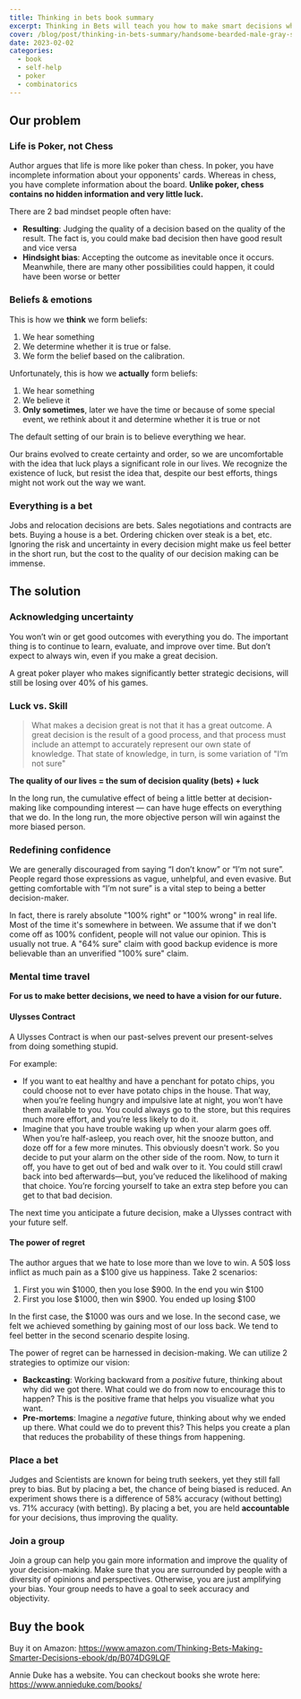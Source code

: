 ```yaml
---
title: Thinking in bets book summary
excerpt: Thinking in Bets will teach you how to make smart decisions when you do not have all the facts.
cover: /blog/post/thinking-in-bets-summary/handsome-bearded-male-gray-shirt-is-playing-poker-sitting-table-casino-he-is-making-bets-waiting-big-win-gambling-money-games-fortune.jpg
date: 2023-02-02
categories:
  - book
  - self-help
  - poker
  - combinatorics
---
```


## Our problem

### Life is Poker, not Chess

Author argues that life is more like poker than chess.
In poker, you have incomplete information about your opponents' cards.
Whereas in chess, you have complete information about the board.
**Unlike poker, chess contains no hidden information and very little luck.**

There are 2 bad mindset people often have:

- **Resulting**: Judging the quality of a decision based on the quality of the result.
  The fact is, you could make bad decision then have good result and vice versa
- **Hindsight bias**: Accepting the outcome as inevitable once it occurs. Meanwhile,
  there are many other possibilities could happen, it could have been worse or better

### Beliefs & emotions

This is how we **think** we form beliefs:

1. We hear something
2. We determine whether it is true or false.
3. We form the belief based on the calibration.

Unfortunately, this is how we **actually** form beliefs:

1. We hear something
2. We believe it
3. **Only sometimes**, later we have the time or because of some special event,
   we rethink about it and determine whether it is true or not

The default setting of our brain is to believe everything we hear.

Our brains evolved to create certainty and order, so we are
uncomfortable with the idea that luck plays a significant role in our lives.
We recognize the existence of luck, but resist the idea that,
despite our best efforts, things might not work out the way we want.

### Everything is a bet

Jobs and relocation decisions are bets. Sales negotiations and contracts are bets.
Buying a house is a bet. Ordering chicken over steak is a bet, etc.
Ignoring the risk and uncertainty in every decision might make us feel better in the short run,
but the cost to the quality of our decision making can be immense.

## The solution

### Acknowledging uncertainty

You won’t win or get good outcomes with everything you do.
The important thing is to continue to learn, evaluate, and improve over time.
But don’t expect to always win, even if you make a great decision.

A great poker player who makes significantly better strategic decisions, will
still be losing over 40% of his games.

### Luck vs. Skill

> What makes a decision great is not that it has a great outcome.
> A great decision is the result of a good process,
> and that process must include an attempt to accurately represent our own state of knowledge.
> That state of knowledge, in turn, is some variation of "I’m not sure"

**The quality of our lives = the sum of decision quality (bets) + luck**

In the long run, the cumulative effect of being a little better at decision-making
like compounding interest — can have huge effects on everything that we do.
In the long run, the more objective person will win against the more biased person.

### Redefining confidence

We are generally discouraged from saying “I don’t know” or “I’m not sure”.
People regard those expressions as vague, unhelpful, and even evasive.
But getting comfortable with “I’m not sure” is a vital step to being a better decision-maker.

In fact, there is rarely absolute "100% right" or "100% wrong" in real life.
Most of the time it's somewhere in between.
We assume that if we don't come off as 100% confident, people will not value our opinion.
This is usually not true. A "64% sure" claim with good backup evidence is more believable
than an unverified "100% sure" claim.

### Mental time travel

**For us to make better decisions, we need to have a vision for our future.**

#### Ulysses Contract

A Ulysses Contract is when our past-selves prevent our present-selves from doing something stupid.

For example:

- If you want to eat healthy and have a penchant for potato chips,
  you could choose not to ever have potato chips in the house.
  That way, when you’re feeling hungry and impulsive late at night,
  you won’t have them available to you. You could always go to the store,
  but this requires much more effort, and you’re less likely to do it.
- Imagine that you have trouble waking up when your alarm goes off.
  When you’re half-asleep, you reach over, hit the snooze button,
  and doze off for a few more minutes. This obviously doesn't work.
  So you decide to put your alarm on the other side of the room.
  Now, to turn it off, you have to get out of bed and walk over to it.
  You could still crawl back into bed afterwards—but, you’ve reduced the
  likelihood of making that choice. You’re forcing yourself to take an extra step
  before you can get to that bad decision.

The next time you anticipate a future decision, make a Ulysses contract with your future self.

#### The power of regret

The author argues that we hate to lose more than we love to win. A 50$ loss inflict
as much pain as a $100 give us happiness. Take 2 scenarios:

1. First you win $1000, then you lose $900. In the end you win $100
2. First you lose $1000, then win $900. You ended up losing $100

In the first case, the $1000 was ours and we lose. In the second case, we felt
we achieved something by gaining most of our loss back. We tend to feel better
in the second scenario despite losing.

The power of regret can be harnessed in decision-making.
We can utilize 2 strategies to optimize our vision:

- **Backcasting**: Working backward from a _positive_ future, thinking about why did we got there.
  What could we do from now to encourage this to happen? This is the positive frame that helps you
  visualize what you want.
- **Pre-mortems**: Imagine a _negative_ future, thinking about why we ended up there.
  What could we do to prevent this? This helps you create a plan that reduces the probability
  of these things from happening.

### Place a bet

Judges and Scientists are known for being truth seekers, yet they still fall prey to bias.
But by placing a bet, the chance of being biased is reduced. An experiment shows there is a
difference of 58% accuracy (without betting) vs. 71% accuracy (with betting).
By placing a bet, you are held **accountable** for your decisions, thus improving the quality.

### Join a group

Join a group can help you gain more information and improve the quality of your decision-making.
Make sure that you are surrounded by people with a diversity of opinions and perspectives.
Otherwise, you are just amplifying your bias.
Your group needs to have a goal to seek accuracy and objectivity.

## Buy the book

Buy it on Amazon: https://www.amazon.com/Thinking-Bets-Making-Smarter-Decisions-ebook/dp/B074DG9LQF

Annie Duke has a website. You can checkout books she wrote here: https://www.annieduke.com/books/
